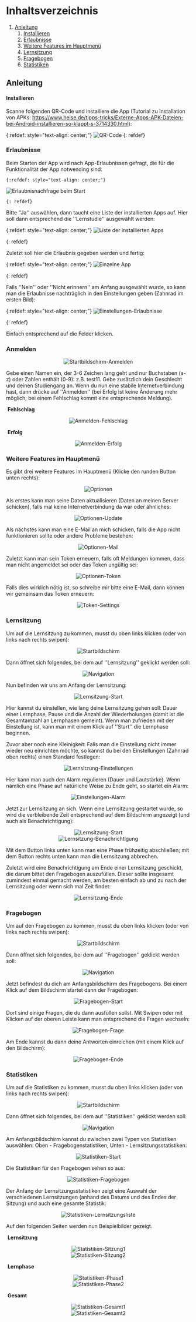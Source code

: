 # Inhaltsverzeichnis 

1. [Anleitung](#anleitung)
   1. [Installieren](#installieren)
   2. [Erlaubnisse](#erlaubnisse)
   3. [Weitere Features im Hauptmenü](#menu)
   4. [Lernsitzung](#lernsitzung)
   5. [Fragebogen](#fragebogen)
   6. [Statistiken](#statistiken)

## Anleitung

#### Installieren

Scanne folgenden QR-Code und installiere die App (Tutorial zu Installation von APKs: https://www.heise.de/tipps-tricks/Externe-Apps-APK-Dateien-bei-Android-installieren-so-klappt-s-3714330.html):

{:refdef: style="text-align: center;"}
<img src="../tutorial/LaTeX/frame.png" alt="QR-Code" />
{: refdef}

### Erlaubnisse 

Beim Starten der App wird nach App-Erlaubnissen gefragt, die für die Funktionalität der App notwending sind: 

```
{:refdef: style="text-align: center;"}
```

<img src="./LaTeX/start_per.png" alt="Erlaubnisnachfrage beim Start" />

```
{: refdef}
```



Bitte ''Ja'' auswählen, dann taucht eine Liste der installierten Apps auf. Hier soll dann entsprechend die ''Lernstudie'' ausgewählt werden:

{:refdef: style="text-align: center;"}
<img src="./LaTeX/list_per.png" alt="Liste der installierten Apps" /> 

{: refdef}



Zuletzt soll hier die Erlaubnis gegeben werden und fertig: 

{:refdef: style="text-align: center;"}
<img src="./LaTeX/item_per.png" alt="Einzelne App" />

{: refdef}




Falls ''Nein'' oder ''Nicht erinnern'' am Anfang ausgewählt wurde, so kann man die Erlaubnisse nachträglich in den Einstellungen geben (Zahnrad im ersten Bild):

{:refdef: style="text-align: center;"}
<img src="./LaTeX/settings_per.png" alt="Einstellungen-Erlaubnisse" />

{: refdef}

Einfach entsprechend auf die Felder klicken.



### Anmelden 

<center><img src="./LaTeX/start_reg.png" alt="Startbildschirm-Anmelden" /> </center>




Gebe einen Namen ein, der 3-6 Zeichen lang geht und nur Buchstaben (a-z) oder Zahlen enthält (0-9): z.B. test11. Gebe zusätzlich dein Geschlecht und deinen Studiengang an. Wenn du nun eine stabile Internetverbindung hast, dann drücke auf ''Anmelden'' (bei Erfolg ist keine Änderung mehr möglich; bei einem Fehlschlag kommt eine entsprechende Meldung).

​																													         **Fehlschlag**

<center><img src="./LaTeX/reg_succ.png" alt="Anmelden-Fehlschlag" /> </center>



​																														 		**Erfolg**

<center> <img src="./LaTeX/reg_fail.png" alt="Anmelden-Erfolg" /> </center>



### Weitere Features im Hauptmenü<a name="menu"></a>

Es gibt drei weitere Features im Hauptmenü (Klicke den runden Button unten rechts):

<center><img src="./LaTeX/options.png" alt="Optionen" /></center>



Als erstes kann man seine Daten aktualisieren (Daten an meinen Server schicken), falls mal keine Internetverbindung da war oder ähnliches: 

<center><img src="./LaTeX/options_update.png" alt="Optionen-Update" /></center>



Als nächstes kann man eine E-Mail an mich schicken, falls die App nicht funktionieren sollte oder andere Probleme bestehen: 

<center><img src="./LaTeX/options_mail.png" alt="Optionen-Mail" /></center>



Zuletzt kann man sein Token erneuern, falls oft Meldungen kommen, dass man nicht angemeldet sei oder das Token ungültig sei: 

<center><img src="./LaTeX/options_token.png" alt="Optionen-Token" /></center>



Falls dies wirklich nötig ist, so schreibe mir bitte eine E-Mail, dann können wir gemeinsam das Token erneuern: 

<center><img src="./LaTeX/token_new.png" alt="Token-Settings" /></center>



### Lernsitzung

Um auf die Lernsitzung zu kommen, musst du oben links klicken (oder von links nach rechts swipen): 

<center><img src="./LaTeX/start_reg.png" alt="Startbildschirm" /></center>


Dann öffnet sich folgendes, bei dem auf ''Lernsitzung'' geklickt werden soll: 

<center><img src="./LaTeX/nav.png" alt="Navigation" /></center>



Nun befinden wir uns am Anfang der Lernsitzung: 

<center><img src="./LaTeX/learn_start.png" alt="Lernsitzung-Start" /></center>



Hier kannst du einstellen, wie lang deine Lernsitzung gehen soll: Dauer einer Lernphase, Pause und die Anzahl der Wiederholungen (damit ist die Gesamtamzahl an Lernphasen gemeint). Wenn man zufrieden mit der Einstellung ist, kann man mit einem Klick auf ''Start'' die Lernphase beginnen. 

Zuvor aber noch eine Kleinigkeit: Falls man die Einstellung nicht immer wieder neu einrichten möchte, so kannst du bei den Einstellungen (Zahnrad oben rechts) einen Standard festlegen: 

<center><img src="./LaTeX/settings_learn.png" alt="Lernsitzung-Einstellungen" /></center>




Hier kann man auch den Alarm regulieren (Dauer und Lautstärke). Wenn nämlich eine Phase auf natürliche Weise zu Ende geht, so startet ein Alarm:

<center><img src="./LaTeX/settings_alarm.png" alt="Einstellungen-Alarm" /></center>



Jetzt zur Lernsitzung an sich. Wenn eine Lernsitzung gestartet wurde, so wird die verbleibende Zeit entsprechend auf dem Bildschirm angezeigt (und auch als Benachrichtigung): 

<center><img src="./LaTeX/learn_screen.png" alt="Lernsitzung-Start" /></center>

<center><img src="./LaTeX/learn_noti.png" alt="Lernsitzung-Benachrichtigung" /></center>



Mit dem Button links unten kann man eine Phase frühzeitig abschließen; mit dem Button rechts unten kann man die Lernsitzung abbrechen. 

Zuletzt wird eine Benachrichtigung am Ende einer Lernsitzung geschickt, die darum bittet den Fragebogen auszufüllen. Dieser sollte insgesamt zumindest einmal gemacht werden, am besten einfach ab und zu nach der Lernsitzung oder wenn sich mal Zeit findet: 

<center><img src="./LaTeX/learn_tosurvey.png" alt="Lernsitzung-Ende" /></center>



### Fragebogen

Um auf den Fragebogen zu kommen, musst du oben links klicken (oder von links nach rechts swipen): 

<center><img src="./LaTeX/start_reg.png" alt="Startbildschirm" /></center>



Dann öffnet sich folgendes, bei dem auf ''Fragebogen'' geklickt werden soll: 

<center><img src="./LaTeX/nav.png" alt="Navigation" /></center>



Jetzt befindest du dich am Anfangsbildschirm des Fragebogens. Bei einem Klick auf dem Bildschirm startet dann der Fragebogen: 

<center><img src="./LaTeX/survey_start.png" alt="Fragebogen-Start" /></center>



Dort sind einige Fragen, die du dann ausfüllen sollst. Mit Swipen oder mit Klicken auf der oberen Leiste kann man entsprechend die Fragen wechseln: 

<center><img src="./LaTeX/survey_question.png" alt="Fragebogen-Frage" /></center>



Am Ende kannst du dann deine Antworten einreichen (mit einem Klick auf den Bildschirm): 

<center><img src="./LaTeX/survey_end.png" alt="Fragebogen-Ende" /></center>



### Statistiken

Um auf die Statistiken zu kommen, musst du oben links klicken (oder von links nach rechts swipen): 

<center><img src="./LaTeX/start_reg.png" alt="Startbildschirm" /></center>



Dann öffnet sich folgendes, bei dem auf ''Statistiken'' geklickt werden soll: 

<center><img src="./LaTeX/nav.png" alt="Navigation" /></center>



Am Anfangsbildschirm kannst du zwischen zwei Typen von Statistiken auswählen: Oben - Fragebogenstatistiken, Unten - Lernsitzungsstatistiken: 

<center><img src="./LaTeX/stats_start.png" alt="Statistiken-Start" /></center>



Die Statistiken für den Fragebogen sehen so aus:

<center><img src="./LaTeX/stats_survey.png" alt="Statistiken-Fragebogen" /></center>



Der Anfang der Lernsitzungsstatistiken zeigt eine Auswahl der verschiedenen Lernsitzungen (anhand des Datums und des Endes der Sitzung) und auch eine gesamte Statistik:

<center><img src="./LaTeX/stats_selectionLearn.png" alt="Statistiken-Lernsitzungsliste" /></center>



Auf den folgenden Seiten werden nun Beispielbilder gezeigt.

​																											  		 	 **Lernsitzung**

<center><img src="./LaTeX/stats_session_1.png" alt="Statistiken-Sitzung1" /></center>

<center><img src="./LaTeX/stats_session_2.png" alt="Statistiken-Sitzung2" /></center>



​																													    	  **Lernphase**

<center><img src="./LaTeX/stats_phase_1.png" alt="Statistiken-Phase1" /></center>

<center><img src="./LaTeX/stats_phase_2.png" alt="Statistiken-Phase2" /></center>



​																																**Gesamt**

<center><img src="./LaTeX/stats_complete_1.png" alt="Statistiken-Gesamt1" /></center>

<center><img src="./LaTeX/stats_complete_2.png" alt="Statistiken-Gesamt2" /></center>